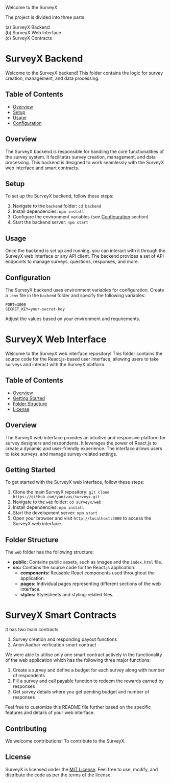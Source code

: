 Welcome to the SurveyX

The project is divided into three parts

(a) SurveyX Backend<br>
(b) SurveyX Web Interface<br>
(c) SurveyX Contracts<br>

# SurveyX Backend

Welcome to the SurveyX backend! This folder contains the logic for survey creation, management, and data processing.

## Table of Contents

- [Overview](#overview)
- [Setup](#setup)
- [Usage](#usage)
- [Configuration](#configuration)

## Overview

The SurveyX backend is responsible for handling the core functionalities of the survey system. It facilitates survey creation, management, and data processing. This backend is designed to work seamlessly with the SurveyX web interface and smart contracts.

## Setup

To set up the SurveyX backend, follow these steps:

1. Navigate to the `backend` folder: `cd backend`
2. Install dependencies: `npm install`
3. Configure the environment variables (see [Configuration](#configuration) section)
4. Start the backend server: `npm start`

## Usage

Once the backend is set up and running, you can interact with it through the SurveyX web interface or any API client. The backend provides a set of API endpoints to manage surveys, questions, responses, and more.

## Configuration

The SurveyX backend uses environment variables for configuration. Create a `.env` file in the `backend` folder and specify the following variables:

```
PORT=3000
SECRET_KEY=your-secret-key
```

Adjust the values based on your environment and requirements.


# SurveyX Web Interface

Welcome to the SurveyX web interface repository! This folder contains the source code for the React.js-based user interface, allowing users to take surveys and interact with the SurveyX platform.

## Table of Contents

- [Overview](#overview)
- [Getting Started](#getting-started)
- [Folder Structure](#folder-structure)
- [License](#license)

## Overview

The SurveyX web interface provides an intuitive and responsive platform for survey designers and respondents. It leverages the power of React.js to create a dynamic and user-friendly experience. The interface allows users to take surveys, and manage survey-related settings.

## Getting Started

To get started with the SurveyX web interface, follow these steps:

1. Clone the main SurveyX repository: `git clone https://github.com/yanivas/surveyx.git`
2. Navigate to the `web` folder: `cd surveyx/web`
3. Install dependencies: `npm install`
4. Start the development server: `npm start`
5. Open your browser and visit `http://localhost:3000` to access the SurveyX web interface.

## Folder Structure

The `web` folder has the following structure:

- **public:** Contains public assets, such as images and the `index.html` file.
- **src:** Contains the source code for the React.js application.
  - **components:** Reusable React components used throughout the application.
  - **pages:** Individual pages representing different sections of the web interface.
  - **styles:** Stylesheets and styling-related files.

# SurveyX Smart Contracts

It has two main contracts
1. Survey creation and responding payout functions
2. Anon Aadhar verfication smart contract

We were able to utilise only one smart contract actively in the functionality of the web application which has the following three major functions:
1. Create a survey and define a budget for each survey along with number of respondents
2. Fill a survey and call payable function to redeem the rewards earned by responses
3. Get survey details where you get pending budget and number of responses



Feel free to customize this README file further based on the specific features and details of your web interface.

## Contributing

We welcome contributions! To contribute to the SurveyX.

## License

SurveyX is licensed under the [MIT License](../../LICENSE). Feel free to use, modify, and distribute the code as per the terms of the license.
